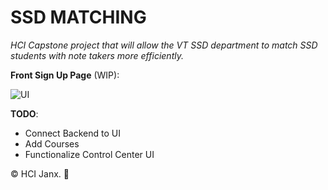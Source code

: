 # SSD MATCHING

_HCI Capstone project that will allow the VT SSD department to match SSD students with note takers more efficiently._

**Front Sign Up Page** (WIP):

![UI](https://linx.li/selif/iqiap1b3.png)

**TODO**:
- Connect Backend to UI
- Add Courses
- Functionalize Control Center UI


© HCI Janx. 🖖